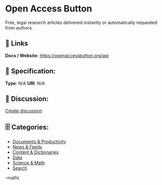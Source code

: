 # Open Access Button


Free, legal research articles delivered instantly or automatically requested from authors.

##  🔗 Links
**Docs / Website**: https://openaccessbutton.org/api

## 🧬 Specification:
**Type**: N/A
**URI**: N/A

## 💬 Discussion:
[Create discussion](https://github.com/apis-list/apis-list/discussions/new)

## 🗄️ Categories:
- [Documents & Productivity](https://github.com/apis-list/apis-list#documents-and-productivity)
- [News & Feeds](https://github.com/apis-list/apis-list#news-and-feeds)
- [Content & Dictionaries](https://github.com/apis-list/apis-list#content-and-dictionaries)
- [Data](https://github.com/apis-list/apis-list#data)
- [Science & Math](https://github.com/apis-list/apis-list#science-and-math)
- [Search](https://github.com/apis-list/apis-list#search)



-math)







